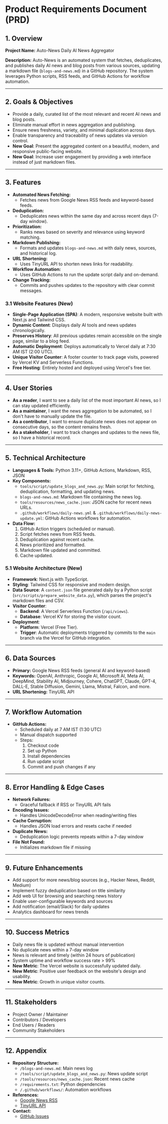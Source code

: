 # Product Requirements Document (PRD)

## 1. Overview

**Project Name:** Auto-News Daily AI News Aggregator

**Description:**
Auto-News is an automated system that fetches, deduplicates, and publishes daily AI news and blog posts from various sources, updating a markdown file (`blogs-and-news.md`) in a GitHub repository. The system leverages Python scripts, RSS feeds, and GitHub Actions for workflow automation.

---

## 2. Goals & Objectives

- Provide a daily, curated list of the most relevant and recent AI news and blog posts.
- Eliminate manual effort in news aggregation and publishing.
- Ensure news freshness, variety, and minimal duplication across days.
- Enable transparency and traceability of news updates via version control.
- **New Goal**: Present the aggregated content on a beautiful, modern, and responsive public-facing website.
- **New Goal**: Increase user engagement by providing a web interface instead of just markdown files.

---

## 3. Features

- **Automated News Fetching:**
  - Fetches news from Google News RSS feeds and keyword-based feeds.
- **Deduplication:**
  - Deduplicates news within the same day and across recent days (7-day window).
- **Prioritization:**
  - Ranks news based on severity and relevance using keyword matching.
- **Markdown Publishing:**
  - Formats and updates `blogs-and-news.md` with daily news, sources, and historical log.
- **URL Shortening:**
  - Uses TinyURL API to shorten news links for readability.
- **Workflow Automation:**
  - Uses GitHub Actions to run the update script daily and on-demand.
- **Change Tracking:**
  - Commits and pushes updates to the repository with clear commit messages.

### 3.1 Website Features (New)

- **Single-Page Application (SPA)**: A modern, responsive website built with Next.js and Tailwind CSS.
- **Dynamic Content**: Displays daily AI tools and news updates chronologically.
- **Preserves History**: All previous updates remain accessible on the single page, similar to a blog feed.
- **Automatic Deployment**: Deploys automatically to Vercel daily at 7:30 AM IST (2:00 UTC).
- **Unique Visitor Counter**: A footer counter to track page visits, powered by Vercel KV and Serverless Functions.
- **Free Hosting**: Entirely hosted and deployed using Vercel's free tier.

---

## 4. User Stories

- **As a reader**, I want to see a daily list of the most important AI news, so I can stay updated efficiently.
- **As a maintainer**, I want the news aggregation to be automated, so I don't have to manually update the file.
- **As a contributor**, I want to ensure duplicate news does not appear on consecutive days, so the content remains fresh.
- **As a stakeholder**, I want to track changes and updates to the news file, so I have a historical record.

---

## 5. Technical Architecture

- **Languages & Tools:** Python 3.11+, GitHub Actions, Markdown, RSS, JSON
- **Key Components:**
  - `tools/script/update_blogs_and_news.py`: Main script for fetching, deduplication, formatting, and updating news.
  - `blogs-and-news.md`: Markdown file containing the news log.
  - `tools/resources/news_cache.json`: JSON cache for recent news URLs.
  - `.github/workflows/daily-news.yml` & `.github/workflows/daily-news-update.yml`: GitHub Actions workflows for automation.
- **Data Flow:**
  1. GitHub Action triggers (scheduled or manual).
  2. Script fetches news from RSS feeds.
  3. Deduplication against recent cache.
  4. News prioritized and formatted.
  5. Markdown file updated and committed.
  6. Cache updated.

### 5.1 Website Architecture (New)

- **Framework**: Next.js with TypeScript.
- **Styling**: Tailwind CSS for responsive and modern design.
- **Data Source**: A `content.json` file generated daily by a Python script (`src/scripts/prepare_website_data.py`), which parses the project's markdown files and CSV.
- **Visitor Counter**:
    - **Backend**: A Vercel Serverless Function (`/api/views`).
    - **Database**: Vercel KV for storing the visitor count.
- **Deployment**:
    - **Platform**: Vercel (Free Tier).
    - **Trigger**: Automatic deployments triggered by commits to the `main` branch via the Vercel for GitHub integration.

---

## 6. Data Sources

- **Primary:** Google News RSS feeds (general AI and keyword-based)
- **Keywords:** OpenAI, Anthropic, Google AI, Microsoft AI, Meta AI, DeepMind, Stability AI, Midjourney, Cohere, ChatGPT, Claude, GPT-4, DALL-E, Stable Diffusion, Gemini, Llama, Mistral, Falcon, and more.
- **URL Shortening:** TinyURL API

---

## 7. Workflow Automation

- **GitHub Actions:**
  - Scheduled daily at 7 AM IST (1:30 UTC)
  - Manual dispatch supported
  - Steps:
    1. Checkout code
    2. Set up Python
    3. Install dependencies
    4. Run update script
    5. Commit and push changes if any

---

## 8. Error Handling & Edge Cases

- **Network Failures:**
  - Graceful fallback if RSS or TinyURL API fails
- **Encoding Issues:**
  - Handles UnicodeDecodeError when reading/writing files
- **Cache Corruption:**
  - Handles JSON load errors and resets cache if needed
- **Duplicate News:**
  - Deduplication logic prevents repeats within a 7-day window
- **File Not Found:**
  - Initializes markdown file if missing

---

## 9. Future Enhancements

- Add support for more news/blog sources (e.g., Hacker News, Reddit, Medium)
- Implement fuzzy deduplication based on title similarity
- Add web UI for browsing and searching news history
- Enable user-configurable keywords and sources
- Add notification (email/Slack) for daily updates
- Analytics dashboard for news trends

---

## 10. Success Metrics

- Daily news file is updated without manual intervention
- No duplicate news within a 7-day window
- News is relevant and timely (within 24 hours of publication)
- System uptime and workflow success rate > 99%
- **New Metric**: The Vercel website is successfully updated daily.
- **New Metric**: Positive user feedback on the website's design and usability.
- **New Metric**: Growth in unique visitor counts.

---

## 11. Stakeholders

- Project Owner / Maintainer
- Contributors / Developers
- End Users / Readers
- Community Stakeholders

---

## 12. Appendix

- **Repository Structure:**
  - `/blogs-and-news.md`: Main news log
  - `/tools/script/update_blogs_and_news.py`: News update script
  - `/tools/resources/news_cache.json`: Recent news cache
  - `/requirements.txt`: Python dependencies
  - `/.github/workflows/`: Automation workflows
- **References:**
  - [Google News RSS](https://news.google.com/)
  - [TinyURL API](https://tinyurl.com/)
- **Contact:**
  - [GitHub Issues](https://github.com/viraj89/ai-resources-and-tools/issues) 